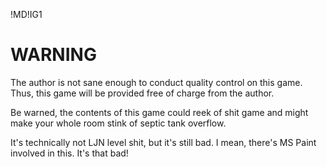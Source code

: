!MD!IG1

# WARNING

The author is not sane enough to conduct quality control on this game. Thus, this game will be provided free of charge from the author.

Be warned, the contents of this game could reek of shit game and might make your whole room stink of septic tank overflow.

It's technically not LJN level shit, but it's still bad. I mean, there's MS Paint involved in this. It's that bad!

